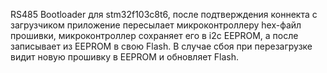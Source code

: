 RS485 Bootloader для stm32f103c8t6, после подтверждения коннекта с загрузчиком приложение пересылает микроконтроллеру hex-файл прошивки, микроконтроллер сохраняет его в i2c EEPROM, а после записывает из EEPROM в свою Flash. В случае сбоя при перезагрузке видит новую прошивку в EEPROM и обновляет Flash.